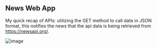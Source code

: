 ## News Web App 

My quick recap of APIs: utilizing the GET method to call data in JSON format, this notifies the news that the api data is being retrieved from https://newsapi.org/. 

![image](https://github.com/anshulsoni4/news/assets/74638335/7b287b07-bb46-445f-8922-12e51f0206eb)
